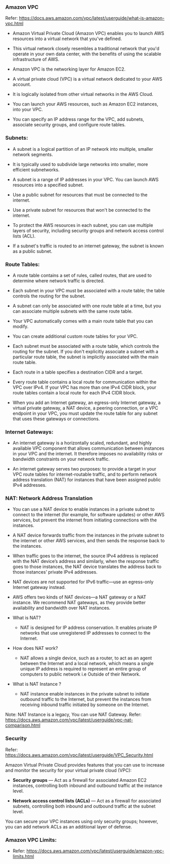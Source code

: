 ### Amazon VPC

Refer: https://docs.aws.amazon.com/vpc/latest/userguide/what-is-amazon-vpc.html

* Amazon Virtual Private Cloud (Amazon VPC) enables you to launch AWS resources into a virtual network that you've defined. 

* This virtual network closely resembles a traditional network that you'd operate in your own data center, with the benefits of using the scalable infrastructure of AWS.

* Amazon VPC is the networking layer for Amazon EC2. 

* A virtual private cloud (VPC) is a virtual network dedicated to your AWS account.

* It is logically isolated from other virtual networks in the AWS Cloud. 

* You can launch your AWS resources, such as Amazon EC2 instances, into your VPC. 

* You can specify an IP address range for the VPC, add subnets, associate security groups, and configure route tables.

### Subnets:

* A subnet is a logical partition of an IP network into multiple, smaller network segments. 

* It is typically used to subdivide large networks into smaller, more efficient subnetworks.

* A subnet is a range of IP addresses in your VPC. You can launch AWS resources into a specified subnet.

* Use a public subnet for resources that must be connected to the internet.

* Use a private subnet for resources that won't be connected to the internet.

* To protect the AWS resources in each subnet, you can use multiple layers of security, including security groups and network access control lists (ACL).

* If a subnet's traffic is routed to an internet gateway, the subnet is known as a public subnet. 

### Route Tables:

* A route table contains a set of rules, called routes, that are used to determine where network traffic is directed.

* Each subnet in your VPC must be associated with a route table; the table controls the routing for the subnet. 

* A subnet can only be associated with one route table at a time, but you can associate multiple subnets with the same route table.

* Your VPC automatically comes with a main route table that you can modify.

* You can create additional custom route tables for your VPC.

* Each subnet must be associated with a route table, which controls the routing for the subnet. If you don't explicitly associate a subnet with a particular route table, the subnet is implicitly associated with the main route table.

* Each route in a table specifies a destination CIDR and a target.

* Every route table contains a local route for communication within the VPC over IPv4. If your VPC has more than one IPv4 CIDR block, your route tables contain a local route for each IPv4 CIDR block.

* When you add an Internet gateway, an egress-only Internet gateway, a virtual private gateway, a NAT device, a peering connection, or a VPC endpoint in your VPC, you must update the route table for any subnet that uses these gateways or connections.

### Internet Gateways:

* An internet gateway is a horizontally scaled, redundant, and highly available VPC component that allows communication between instances in your VPC and the internet. It therefore imposes no availability risks or bandwidth constraints on your network traffic.

* An internet gateway serves two purposes: to provide a target in your VPC route tables for internet-routable traffic, and to perform network address translation (NAT) for instances that have been assigned public IPv4 addresses.

### NAT: Network Address Translation

* You can use a NAT device to enable instances in a private subnet to connect to the internet (for example, for software updates) or other AWS services, but prevent the internet from initiating connections with the instances.

* A NAT device forwards traffic from the instances in the private subnet to the internet or other AWS services, and then sends the response back to the instances. 

* When traffic goes to the internet, the source IPv4 address is replaced with the NAT device’s address and similarly, when the response traffic goes to those instances, the NAT device translates the address back to those instances’ private IPv4 addresses.

* NAT devices are not supported for IPv6 traffic—use an egress-only Internet gateway instead. 

* AWS offers two kinds of NAT devices—a NAT gateway or a NAT instance. We recommend NAT gateways, as they provide better availability and bandwidth over NAT instances.

* What is NAT?

    * NAT is designed for IP address conservation. It enables private IP networks that use unregistered IP addresses to connect to the Internet.

 * How does NAT work?

    * NAT allows a single device, such as a router, to act as an agent between the Internet and a local network, which means a single unique IP address is required to represent an entire group of computers to public network i.e Outside of their Network.

 * What is NAT Instance ?

    * NAT instance enable instances in the private subnet to initiate outbound traffic to the Internet, but prevent the instances from receiving inbound traffic initiated by someone on the Internet.

Note: NAT Instance is a legacy, You can use NAT Gateway. Refer: https://docs.aws.amazon.com/vpc/latest/userguide/vpc-nat-comparison.html

### Security

Refer: https://docs.aws.amazon.com/vpc/latest/userguide/VPC_Security.html

Amazon Virtual Private Cloud provides features that you can use to increase and monitor the security for your virtual private cloud (VPC):

* **Security groups** — Act as a firewall for associated Amazon EC2 instances, controlling both inbound and outbound traffic at the instance level.

* **Network access control lists (ACLs)** — Act as a firewall for associated subnets, controlling both inbound and outbound traffic at the subnet level.

You can secure your VPC instances using only security groups; however, you can add network ACLs as an additional layer of defense.

### Amazon VPC Limits:

* Refer: https://docs.aws.amazon.com/vpc/latest/userguide/amazon-vpc-limits.html


